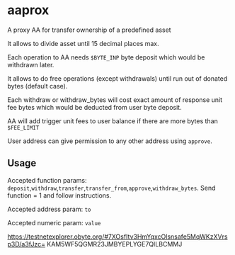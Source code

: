 # aaprox
A proxy AA for transfer ownership of a predefined asset

It allows to divide asset until 15 decimal places max.

Each operation to AA needs `$BYTE_INP` byte deposit which would be withdrawn later.

It allows to do free operations (except withdrawals) until run out of donated bytes (default case).

Each withdraw or withdraw_bytes will cost exact amount of response unit fee bytes which would be deducted from user byte deposit.

AA will add trigger unit fees to user balance if there are more bytes than `$FEE_LIMIT`

User address can give permission to any other address using `approve`.

## Usage
Accepted function params: `deposit`,`withdraw`,`transfer`,`transfer_from`,`approve`,`withdraw_bytes`. Send function = 1 and follow instructions.

Accepted address param: `to`

Accepted numeric param: `value`

https://testnetexplorer.obyte.org/#7XOsfItv3HmYqxcOlsnsafe5MqWKzXVrsp3D/a3fJzc=
KAM5WF5QGMR23JMBYEPLYGE7QILBCMMJ
